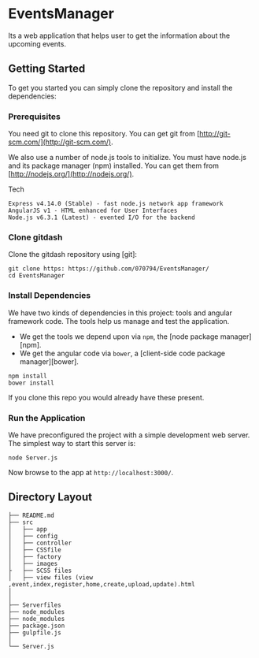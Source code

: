 
# EventsManager
Its a web application that helps user to get the information about the upcoming events.

## Getting Started

To get you started you can simply clone the repository and install the dependencies:

### Prerequisites

You need git to clone this repository. You can get git from
[http://git-scm.com/](http://git-scm.com/).

We also use a number of node.js tools to initialize. You must have node.js and
its package manager (npm) installed.  You can get them from [http://nodejs.org/](http://nodejs.org/).

Tech
```
Express v4.14.0 (Stable) - fast node.js network app framework
AngularJS v1 - HTML enhanced for User Interfaces
Node.js v6.3.1 (Latest) - evented I/O for the backend
```
### Clone gitdash

Clone the gitdash repository using [git]:
```
git clone https: https://github.com/070794/EventsManager/
cd EventsManager
```

### Install Dependencies

We have two kinds of dependencies in this project: tools and angular framework code.  The tools help
us manage and test the application.

* We get the tools we depend upon via `npm`, the [node package manager][npm].
* We get the angular code via `bower`, a [client-side code package manager][bower].

```
npm install 
bower install
```
If you clone this repo you would already have these present.

### Run the Application

We have preconfigured the project with a simple development web server.  The simplest way to start
this server is:

```
node Server.js
```
Now browse to the app at `http://localhost:3000/`.


## Directory Layout

```
├── README.md
├── src
│   ├── app 
│   ├── config 
│   ├── controller
│   ├── CSSfile
│   ├── factory
│   ├── images
├   ├── SCSS files
│   ├── view files (view ,event,index,register,home,create,upload,update).html
│     
│   
├── Serverfiles
├── node_modules
├── node_modules
├── package.json
├── gulpfile.js
│   
└── Server.js

```
